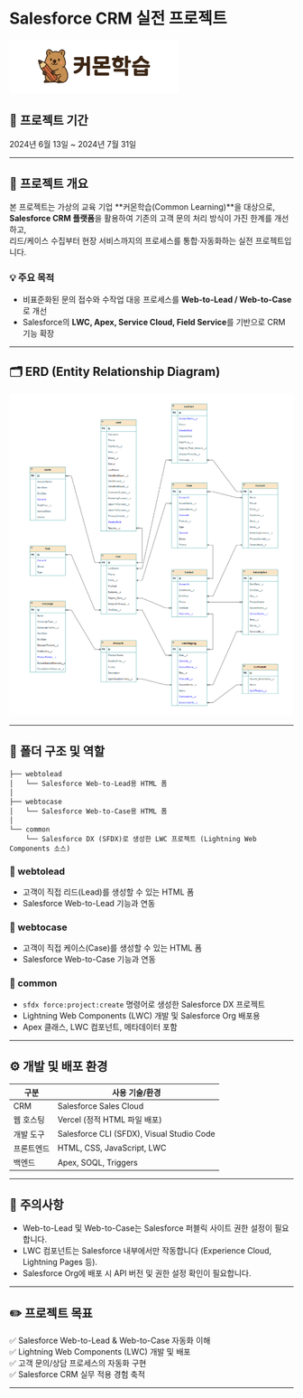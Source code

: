 # Salesforce CRM 실전 프로젝트

<p>
  <img src="./img/Common 로고 1.png" alt="Common CRM Logo" width="300"/>
</p>

## 📅 프로젝트 기간

2024년 6월 13일 ~ 2024년 7월 31일

---

## 📌 프로젝트 개요

본 프로젝트는 가상의 교육 기업 **커몬학습(Common Learning)**을 대상으로,  
**Salesforce CRM 플랫폼**을 활용하여 기존의 고객 문의 처리 방식이 가진 한계를 개선하고,  
리드/케이스 수집부터 현장 서비스까지의 프로세스를 통합·자동화하는 실전 프로젝트입니다.

### 💡 주요 목적

- 비표준화된 문의 접수와 수작업 대응 프로세스를 **Web-to-Lead / Web-to-Case**로 개선
- Salesforce의 **LWC, Apex, Service Cloud, Field Service**를 기반으로 CRM 기능 확장
---

## 🗂 ERD (Entity Relationship Diagram)

<p align="center">
  <img src="./img/CommonErd.png" alt="Salesforce CRM ERD" width="700"/>
</p>

---

## 📁 폴더 구조 및 역할

```
├── webtolead
│   └── Salesforce Web-to-Lead용 HTML 폼
│
├── webtocase
│   └── Salesforce Web-to-Case용 HTML 폼
│
└── common
    └── Salesforce DX (SFDX)로 생성한 LWC 프로젝트 (Lightning Web Components 소스)
```

### 📂 webtolead

- 고객이 직접 리드(Lead)를 생성할 수 있는 HTML 폼
- Salesforce Web-to-Lead 기능과 연동

### 📂 webtocase

- 고객이 직접 케이스(Case)를 생성할 수 있는 HTML 폼
- Salesforce Web-to-Case 기능과 연동

### 📂 common

- `sfdx force:project:create` 명령어로 생성한 Salesforce DX 프로젝트
- Lightning Web Components (LWC) 개발 및 Salesforce Org 배포용
- Apex 클래스, LWC 컴포넌트, 메타데이터 포함

---

## ⚙️ 개발 및 배포 환경

| 구분         | 사용 기술/환경                            |
|--------------|-------------------------------------------|
| CRM          | Salesforce Sales Cloud                    |
| 웹 호스팅    | Vercel (정적 HTML 파일 배포)              |
| 개발 도구    | Salesforce CLI (SFDX), Visual Studio Code |
| 프론트엔드   | HTML, CSS, JavaScript, LWC            |
| 백엔드  | Apex, SOQL, Triggers                  |

---

## 📌 주의사항

- Web-to-Lead 및 Web-to-Case는 Salesforce 퍼블릭 사이트 권한 설정이 필요합니다.
- LWC 컴포넌트는 Salesforce 내부에서만 작동합니다 (Experience Cloud, Lightning Pages 등).
- Salesforce Org에 배포 시 API 버전 및 권한 설정 확인이 필요합니다.

---

## ✏️ 프로젝트 목표

✅ Salesforce Web-to-Lead & Web-to-Case 자동화 이해  
✅ Lightning Web Components (LWC) 개발 및 배포  
✅ 고객 문의/상담 프로세스의 자동화 구현  
✅ Salesforce CRM 실무 적용 경험 축적

---
